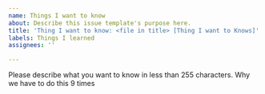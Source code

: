 ```yaml
---
name: Things I want to know
about: Describe this issue template's purpose here.
title: 'Thing I want to know: <file in title> [Thing I want to Knows]'
labels: Things I learned
assignees: ''

---
```


Please describe what you want to know in less than 255 characters.
Why we have to do this 9 times